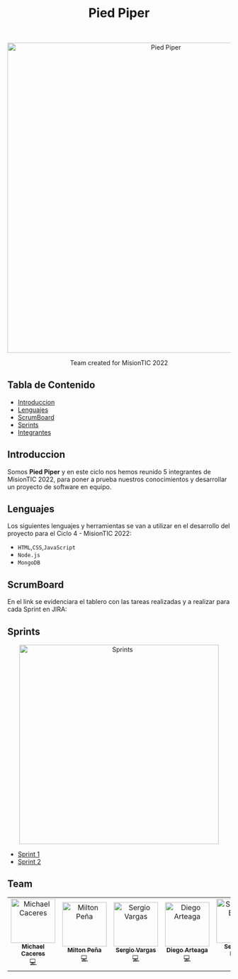 <h1 align="center"> Pied Piper </h1> <br>
<p align="center">
  <a>
    <img alt="Pied Piper" title="Pied Piper" src="https://drive.google.com/uc?id=1qWvwd06lYftCKqxxoKl-ZZdUWWXPmr22" width="700">
  </a>
</p>

<p align="center">
  Team created for MisionTIC 2022
</p>

## Tabla de Contenido

- [Introduccion](#introduccion)
- [Lenguajes](#lenguajes)
- [ScrumBoard](#scrumboard)
- [Sprints](#sprints)
- [Integrantes](#team)

## Introduccion

Somos **Pied Piper** y en este ciclo nos hemos reunido 5 integrantes de MisionTIC 2022, para poner a prueba nuestros conocimientos y desarrollar un proyecto de software en equipo.


## Lenguajes

Los siguientes lenguajes y herramientas se van a utilizar en el desarrollo del proyecto para el Ciclo 4 - MisionTIC 2022:

* `HTML`,`CSS`,`JavaScript`
* `Node.js`
* `MongoDB`

## ScrumBoard

En el link se evidenciara el tablero con las tareas realizadas y a realizar para cada Sprint en JIRA:


## Sprints
<p align="center">
  <a>
    <img alt="Sprints" title="Sprints" src="https://drive.google.com/uc?id=1ySgnD5RQlAj91SoMbMaWhGnkP8tQAm5j" width="450">
  </a>
</p>

- [Sprint 1](https://github.com/Team-Pied-Piper/Sprint1)
- [Sprint 2](https://github.com/Team-Pied-Piper/Sprint2)

## Team

<table style="margin: 0px auto;">
  <tr>
    <td align="center"><a href="https://github.com/michaeling10"><img src="https://avatars.githubusercontent.com/u/63517857?s=96&v=4" width="100px;" alt="Michael Caceres"/><br /><sub><b>Michael Caceres</b></sub></a><br /> <a title="Code">💻</a></td> <td align="center"><a href="https://github.com/miltonf10"><img src="https://avatars.githubusercontent.com/u/30483663?v=4" width="100px;" alt="Milton Peña"/><br /><sub><b>Milton Peña</b></sub></a><br /> <a title="Code">💻</a></td>
    <td align="center"><a href="https://github.com/sergiomilan24"><img src="https://avatars.githubusercontent.com/u/64939808?v=4" width="100px;" alt="Sergio Vargas"/><br /><sub><b>Sergio Vargas</b></sub></a><br /> <a title="Code">💻</a></td>
    <td align="center"><a href="https://github.com/diegoarteag95"><img src="https://avatars.githubusercontent.com/u/85379445?v=4" width="100px;" alt="Diego Arteaga"/><br /><sub><b>Diego Arteaga</b></sub></a><br /> <a title="Code">💻</a></td>
    <td align="center"><a href="https://github.com/SebassBuiless"><img src="https://avatars.githubusercontent.com/u/111552081?v=4" width="100px;" alt="Sebastian Builes"/><br /><sub><b>Sebastian Builes</b></sub></a><br /> <a title="Code">💻</a></td>
  </tr> 
</table>
